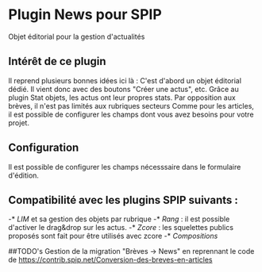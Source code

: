 # Plugin News pour SPIP
Objet éditorial pour la gestion d'actualités

## Intérêt de ce plugin
Il reprend plusieurs bonnes idées ici là :
C'est d'abord un objet éditorial dédié. 
Il vient donc avec des boutons "Créer une actus", etc.
Grâce au plugin Stat objets, les actus ont leur propres stats.
Par opposition aux brèves, il n'est pas limités aux rubriques secteurs
Comme pour les articles, il est possible de configurer les champs dont vous avez besoins pour votre projet.

## Configuration
Il est possible de configurer les champs nécesssaire dans le formulaire d'édition.

## Compatibilité avec les plugins SPIP suivants :
-* *LIM* et sa gestion des objets par rubrique
-* *Rang* : il est possible d'activer le drag&drop sur les actus.
-* *Zcore* : les squelettes publics proposés sont fait pour être utilisés avec zcore
-* *Compositions*

##TODO's
Gestion de la migration  "Brèves -> News" en reprennant le code de https://contrib.spip.net/Conversion-des-breves-en-articles